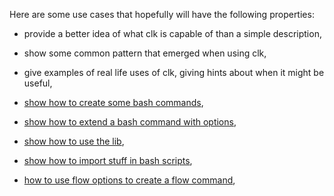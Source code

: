 Here are some use cases that hopefully will have the following properties:

-   provide a better idea of what clk is capable of than a simple description,
-   show some common pattern that emerged when using clk,
-   give examples of real life uses of clk, giving hints about when it might be useful,

-   [show how to create some bash commands](bash_command.md),
-   [show how to extend a bash command with options](bash_command_use_option.md),
-   [show how to use the lib](lib.md),
-   [show how to import stuff in bash scripts](bash_command_import.md),
-   [how to use flow options to create a flow command](flow_options.md),